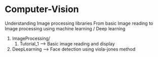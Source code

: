 # Computer-Vision
Understanding Image processing libraries 
From basic Image reading to Image processing using machine learning / Deep learning 

1. ImageProcessing/
    1. Tutorial_1 --> Basic image reading and display
2. DeepLearning --> Face detection using viola-jones method
